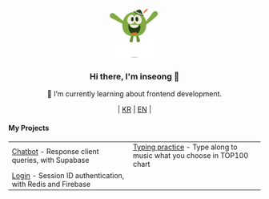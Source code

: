 <div align="center">  
  <img src="./src/WeTransfer.gif" width="100">
  <h3>Hi there, I'm inseong 👋</h3>
  <p>🌱 I’m currently learning about frontend development.</p>

  <p align="center"> 
  | <a href="README.md"><span>KR</span></a>
  | <a href="README_EN.md"><span>EN</span></a> | 
  </p> 

  <h4 align="left">My Projects</h4>
    <table align="center">
        <tr>
            <td><a href="https://github.com/inseong01/chatBot">Chatbot</a> - Response client queries, with Supabase</td>
            <td><a href="https://github.com/inseong01/typing-practice">Typing practice</a> - Type along to music what you choose in TOP100 chart</td>
        </tr>
        <tr>
            <td><a href="https://github.com/inseong01/login">Login</a> - Session ID authentication, with Redis and Firebase</td>
        </tr>
    </table>
<div>